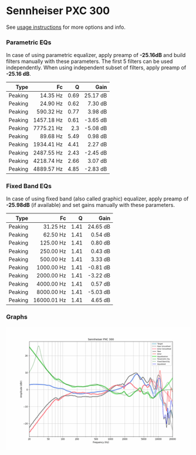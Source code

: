 # Sennheiser PXC 300
See [usage instructions](https://github.com/jaakkopasanen/AutoEq#usage) for more options and info.

### Parametric EQs
In case of using parametric equalizer, apply preamp of **-25.16dB** and build filters manually
with these parameters. The first 5 filters can be used independently.
When using independent subset of filters, apply preamp of **-25.16 dB**.

| Type    | Fc         |    Q | Gain     |
|--------:|-----------:|-----:|---------:|
| Peaking | 14.35 Hz   | 0.69 | 25.17 dB |
| Peaking | 24.90 Hz   | 0.62 | 7.30 dB  |
| Peaking | 590.32 Hz  | 0.77 | 3.98 dB  |
| Peaking | 1457.18 Hz | 0.61 | -3.65 dB |
| Peaking | 7775.21 Hz | 2.3  | -5.08 dB |
| Peaking | 89.68 Hz   | 5.49 | 0.98 dB  |
| Peaking | 1934.41 Hz | 4.41 | 2.27 dB  |
| Peaking | 2487.55 Hz | 2.43 | -2.45 dB |
| Peaking | 4218.74 Hz | 2.66 | 3.07 dB  |
| Peaking | 4889.57 Hz | 4.85 | -2.83 dB |

### Fixed Band EQs
In case of using fixed band (also called graphic) equalizer, apply preamp of **-25.98dB**
(if available) and set gains manually with these parameters.

| Type    | Fc          |    Q | Gain     |
|--------:|------------:|-----:|---------:|
| Peaking | 31.25 Hz    | 1.41 | 24.65 dB |
| Peaking | 62.50 Hz    | 1.41 | 0.54 dB  |
| Peaking | 125.00 Hz   | 1.41 | 0.80 dB  |
| Peaking | 250.00 Hz   | 1.41 | 0.43 dB  |
| Peaking | 500.00 Hz   | 1.41 | 3.33 dB  |
| Peaking | 1000.00 Hz  | 1.41 | -0.81 dB |
| Peaking | 2000.00 Hz  | 1.41 | -3.22 dB |
| Peaking | 4000.00 Hz  | 1.41 | 0.57 dB  |
| Peaking | 8000.00 Hz  | 1.41 | -5.03 dB |
| Peaking | 16000.01 Hz | 1.41 | 4.65 dB  |

### Graphs
![](./Sennheiser%20PXC%20300.png)